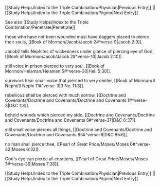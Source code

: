 [[Study Helps/Index to the Triple Combination/Physician|Previous Entry]]  ||  [[Study Helps/Index to the Triple Combination/Pilgrim|Next Entry]]

 See also [[Study Helps/Index to the Triple Combination/Penetrate|Penetrate]]

 those who have not been wounded must have daggers placed to pierce their souls, [[Book of Mormon/Jacob/Jacob 2#^verse-9|Jacob 2:9]].

 Jacob2 tells Nephites of wickedness under glance of piercing eye of God, [[Book of Mormon/Jacob/Jacob 2#^verse-10|Jacob 2:10]].

 still voice in prison pierced to very soul, [[Book of Mormon/Helaman/Helaman 5#^verse-30|Hel. 5:30]].

 survivors hear small voice that pierced to very center, [[Book of Mormon/3 Nephi/3 Nephi 11#^verse-3|3 Ne. 11:3]].

 rebellious shall be pierced with much sorrow, [[Doctrine and Covenants/Doctrine and Covenants/Doctrine and Covenants 1#^verse-3|D&C 1:3]].

 behold wounds which pierced my side, [[Doctrine and Covenants/Doctrine and Covenants/Doctrine and Covenants 6#^verse-37|D&C 6:37]].

 still small voice pierces all things, [[Doctrine and Covenants/Doctrine and Covenants/Doctrine and Covenants 85#^verse-6|D&C 85:6]].

 no man shall pierce thee, [[Pearl of Great Price/Moses/Moses 6#^verse-32|Moses 6:32]].

 God's eye can pierce all creations, [[Pearl of Great Price/Moses/Moses 7#^verse-36|Moses 7:36]].

[[Study Helps/Index to the Triple Combination/Physician|Previous Entry]]  ||  [[Study Helps/Index to the Triple Combination/Pilgrim|Next Entry]]